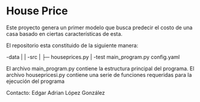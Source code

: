 # House Price

Este proyecto genera un primer modelo que busca predecir el costo de una casa basado en ciertas características de esta.

El repositorio esta constituido de la siguiente manera:

-data
|
|
-src
|
├─ houseprices.py
|
-test
main_program.py
config.yaml

El archivo main_program.py contiene la estructura principal del programa.
El archivo housepricesi.py contiene una serie de funciones requeridas para la ejecución del programa

Contacto: Edgar Adrian López González